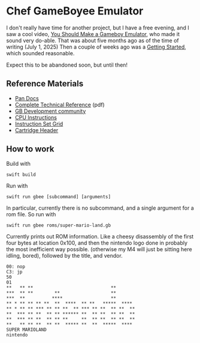# Chef GameBoyee Emulator

I don't really have time for another project, but I have a free evening,
and I saw a cool video, [You Should Make a Gameboy Emulator](https://www.youtube.com/watch?v=hy2yY5a1Z-0), who made it sound very do-able. That was about
five months ago as of the time of writing (July 1, 2025)  Then a couple of
weeks ago was a [Getting Started](https://www.youtube.com/watch?v=SCHlyX2sFN8),
which sounded reasonable.

Expect this to be abandoned soon, but until then!

## Reference Materials

* [Pan Docs](https://gbdev.io/pandocs/)
* [Complete Technical Reference](https://gekkio.fi/files/gb-docs/gbctr.pdf) (pdf)
* [GB Development community](https://gbdev.io/)
* [CPU Instructions](https://rgbds.gbdev.io/docs/v0.9.2/gbz80.7)
* [Instruction Set Grid](https://gbdev.io/gb-opcodes/optables/)
* [Cartridge Header](https://gbdev.io/pandocs/The_Cartridge_Header.html)

## How to work

Build with

```
swift build
```

Run with

```
swift run gbee [subcommand] [arguments]
```

In particular, currently there is no subcommand, and a single argument
for a rom file.  So run with

```
swift run gbee roms/super-mario-land.gb
```

Currently prints out ROM information.  Like a cheesy disassembly of the
first four bytes at location 0x100, and then the nintendo logo done in
probably the most inefficient way possible. (otherwise my M4 will
just be sitting here idling, bored), followed by the title, and vendor.

```
00: nop
C3: jp
50
01
**   ** **                             **       
***  ** **        **                   **       
***  **          ****                  **       
** * ** ** ** **  **  ****  ** **   *****  **** 
** * ** ** *** ** ** **  ** *** ** **  ** **  **
**  *** ** **  ** ** ****** **  ** **  ** **  **
**  *** ** **  ** ** **     **  ** **  ** **  **
**   ** ** **  ** **  ***** **  **  *****  **** 
SUPER MARIOLAND
nintendo
```
